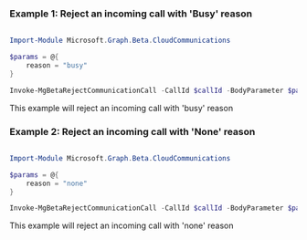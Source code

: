### Example 1: Reject an incoming call with 'Busy' reason

```powershell

Import-Module Microsoft.Graph.Beta.CloudCommunications

$params = @{
	reason = "busy"
}

Invoke-MgBetaRejectCommunicationCall -CallId $callId -BodyParameter $params

```
This example will reject an incoming call with 'busy' reason

### Example 2: Reject an incoming call with 'None' reason

```powershell

Import-Module Microsoft.Graph.Beta.CloudCommunications

$params = @{
	reason = "none"
}

Invoke-MgBetaRejectCommunicationCall -CallId $callId -BodyParameter $params

```
This example will reject an incoming call with 'none' reason

